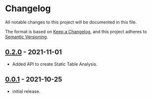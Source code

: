 # Changelog

All notable changes to this project will be documented in this file.

The format is based on [Keep a Changelog],
and this project adheres to [Semantic Versioning].

## [0.2.0] - 2021-11-01
- Added API to create Static Table Analysis.

## [0.0.1] - 2021-10-25
- initial release.

<!-- Links -->
[keep a changelog]: https://keepachangelog.com/en/1.0.0/
[semantic versioning]: https://semver.org/spec/v2.0.0.html

<!-- Versions -->
[0.2.0]: https://github.com/Author/Repository/releases/tag/v0.2.0
[0.0.1]: https://github.com/Author/Repository/releases/tag/v0.0.1
